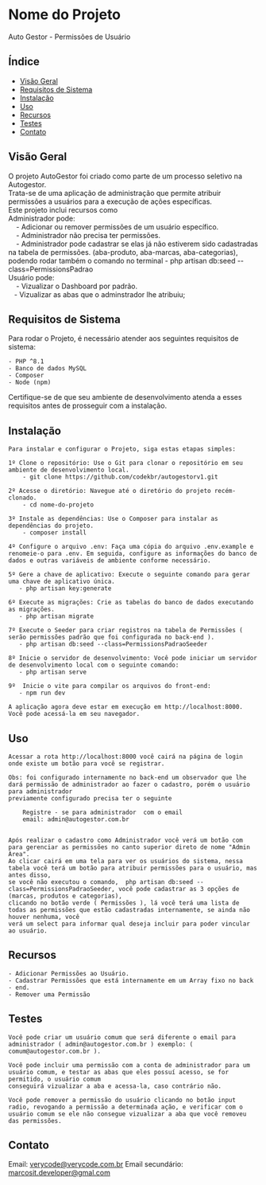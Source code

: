 # Nome do Projeto

Auto Gestor - Permissões de Usuário

## Índice

- [Visão Geral](#visão-geral)
- [Requisitos de Sistema](#requisitos-de-sistema)
- [Instalação](#instalação)
- [Uso](#uso)
- [Recursos](#recursos)
- [Testes](#testes)
- [Contato](#contato)

## Visão Geral

O projeto AutoGestor foi criado como parte de um processo seletivo na Autogestor.<br />
Trata-se de uma aplicação de administração que permite atribuir permissões a usuários para a execução de ações específicas.
<br />
Este projeto inclui recursos como  <br />
    Administrador pode: <br />
        &nbsp;&nbsp;&nbsp;      - Adicionar ou remover permissões de um usuário específico. <br />
            &nbsp;&nbsp;&nbsp;  - Administrador não precisa ter permissões. <br />
             &nbsp;&nbsp;&nbsp; - Administrador pode cadastrar se elas já não estiverem sido cadastradas na tabela de permissões. (aba-produto, aba-marcas, aba-categorias), podendo rodar também o comando no terminal  -  php artisan db:seed --class=PermissionsPadrao
   <br />
    Usuário pode: <br />
             &nbsp;&nbsp;&nbsp; - Vizualizar o Dashboard por padrão. <br />
              &nbsp;&nbsp;&nbsp;- Vizualizar as abas que o adminstrador lhe atribuiu; <br />

## Requisitos de Sistema

Para rodar o Projeto, é necessário atender aos seguintes requisitos de sistema:

    - PHP ^8.1 
    - Banco de dados MySQL
    - Composer 
    - Node (npm)
    
Certifique-se de que seu ambiente de desenvolvimento atenda a esses requisitos antes de prosseguir com a instalação.

## Instalação

    Para instalar e configurar o Projeto, siga estas etapas simples:

    1º Clone o repositório: Use o Git para clonar o repositório em seu ambiente de desenvolvimento local.
        - git clone https://github.com/codekbr/autogestorv1.git

    2º Acesse o diretório: Navegue até o diretório do projeto recém-clonado.
        - cd nome-do-projeto

    3º Instale as dependências: Use o Composer para instalar as dependências do projeto.
        - composer install

    4º Configure o arquivo .env: Faça uma cópia do arquivo .env.example e renomeie-o para .env. Em seguida, configure as informações do banco de dados e outras variáveis de ambiente conforme necessário.

    5º Gere a chave de aplicativo: Execute o seguinte comando para gerar uma chave de aplicativo única.
       - php artisan key:generate

    6º Execute as migrações: Crie as tabelas do banco de dados executando as migrações.
       - php artisan migrate

    7º Execute o Seeder para criar registros na tabela de Permissões ( serão permissões padrão que foi configurada no back-end ).
       - php artisan db:seed --class=PermissionsPadraoSeeder

    8º Inicie o servidor de desenvolvimento: Você pode iniciar um servidor de desenvolvimento local com o seguinte comando:
       - php artisan serve

    9º  Inicie o vite para compilar os arquivos do front-end:
       - npm run dev

    A aplicação agora deve estar em execução em http://localhost:8000. Você pode acessá-la em seu navegador.

## Uso
    Acessar a rota http://localhost:8000 você cairá na página de login onde existe um botão para você se registrar.

    Obs: foi configurado internamente no back-end um observador que lhe dará permissão de administrador ao fazer o cadastro, porém o usuário para administrador
    previamente configurado precisa ter o seguinte 
   
        Registre - se para administrador  com o email 
        email: admin@autogestor.com.br


    Após realizar o cadastro como Administrador você verá um botão com para gerenciar as permissões no canto superior direto de nome "Admin Área".
    Ao clicar cairá em uma tela para ver os usuários do sistema, nessa tabela você terá um botão para atribuir permissões para o usuário, mas antes disso,
    se você não executou o comando,  php artisan db:seed --class=PermissionsPadraoSeeder, você pode cadastrar as 3 opções de (marcas, produtos e categorias),
    clicando no botão verde ( Permissões ), lá você terá uma lista de todas as permissões que estão cadastradas internamente, se ainda não houver nenhuma, você
    verá um select para informar qual deseja incluir para poder vincular ao usuário.


## Recursos

    - Adicionar Permissões ao Usuário.
    - Cadastrar Permissões que está internamente em um Array fixo no back - end.
    - Remover uma Permissão

## Testes

    Você pode criar um usuário comum que será diferente o email para administrador ( admin@autogestor.com.br ) exemplo: ( comum@autogestor.com.br ).

    Você pode incluir uma permissão com a conta de administrador para um usuário comum, e testar as abas que eles possuí acesso, se for permitido, o usuário comum
    conseguirá vizualizar a aba e acessa-la, caso contrário não.

    Você pode remover a permissão do usuário clicando no botão input radio, revogando a permissão a determinada ação, e verificar com o usuário comum se ele não consegue vizualizar a aba que você removeu das permissões.
## Contato

Email: verycode@verycode.com.br
Email secundário: marcosit.developer@gmal.com



